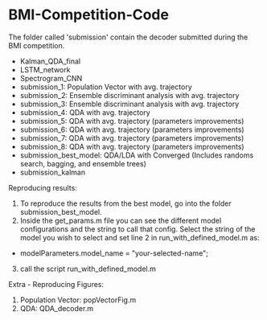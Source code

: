 # BMI-Competition-Code
The folder called 'submission' contain the decoder submitted during the BMI competition. 
 - Kalman_QDA_final
 - LSTM_network
 - Spectrogram_CNN
 - submission_1: Population Vector with avg. trajectory
 - submission_2: Ensemble discriminant analysis  with avg. trajectory
 - submission_3: Ensemble discriminant analysis  with avg. trajectory
 - submission_4: QDA with avg. trajectory
 - submission_5: QDA with avg. trajectory (parameters improvements)
 - submission_6: QDA with avg. trajectory (parameters improvements)
 - submission_7: QDA with avg. trajectory (parameters improvements)
 - submission_8: QDA with avg. trajectory (parameters improvements)
 - submission_best_model: QDA/LDA with Converged (Includes randoms search, bagging, and ensemble trees)
 - submission_kalman

Reproducing results:
1) To reproduce the results from the best model, go into the folder submission_best_model.
2) Inside the get_params.m file you can see the different model configurations and the string to call that config. Select the string of the model you wish to select and set line 2 in run_with_defined_model.m as:
  - modelParameters.model_name = "your-selected-name";
3) call the script run_with_defined_model.m

Extra - Reproducing Figures:
1) Population Vector: popVectorFig.m
2) QDA: QDA_decoder.m
